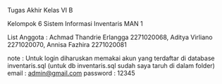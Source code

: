 Tugas Akhir Kelas VI B

Kelompok 6
Sistem Informasi Inventaris MAN 1

List Anggota :
Achmad Thandrie Erlangga 2271020068,
Aditya Virliano 2271020070,
Annisa Fazhira 2271020081

note :
Untuk login diharuskan memakai akun yang terdaftar di database inventaris.sql (untuk db inventaris.sql sudah saya taruh di dalam folder)
email : admin@gmail.com
password : 12345
